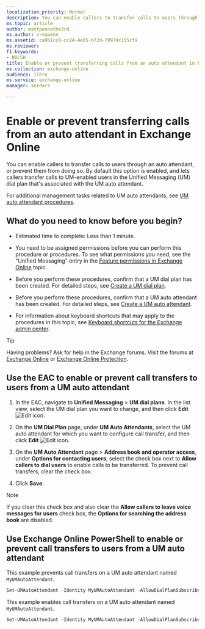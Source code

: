 ```yaml
---
localization_priority: Normal
description: You can enable callers to transfer calls to users through an auto attendant, or prevent them from doing so. By default this option is enabled, and lets callers transfer calls to UM-enabled users in the Unified Messaging (UM) dial plan that's associated with the UM auto attendant.
ms.topic: article
author: mattpennathe3rd
ms.author: v-mapenn
ms.assetid: ca961cc8-cc24-4e05-b72d-79979c155cf9
ms.reviewer: 
f1.keywords:
- NOCSH
title: Enable or prevent transferring calls from an auto attendant in Exchange Online
ms.collection: exchange-online
audience: ITPro
ms.service: exchange-online
manager: serdars

---
```


# Enable or prevent transferring calls from an auto attendant in Exchange Online

You can enable callers to transfer calls to users through an auto attendant, or prevent them from doing so. By default this option is enabled, and lets callers transfer calls to UM-enabled users in the Unified Messaging (UM) dial plan that's associated with the UM auto attendant.

For additional management tasks related to UM auto attendants, see [UM auto attendant procedures](um-auto-attendant-procedures.md).

## What do you need to know before you begin?

- Estimated time to complete: Less than 1 minute.

- You need to be assigned permissions before you can perform this procedure or procedures. To see what permissions you need, see the "Unified Messaging" entry in the [Feature permissions in Exchange Online](../../permissions-exo/feature-permissions.md) topic.

- Before you perform these procedures, confirm that a UM dial plan has been created. For detailed steps, see [Create a UM dial plan](../../voice-mail-unified-messaging/connect-voice-mail-system/create-um-dial-plan.md).

- Before you perform these procedures, confirm that a UM auto attendant has been created. For detailed steps, see [Create a UM auto attendant](create-a-um-auto-attendant.md).

- For information about keyboard shortcuts that may apply to the procedures in this topic, see [Keyboard shortcuts for the Exchange admin center](../../accessibility/keyboard-shortcuts-in-admin-center.md).

> [!TIP]
> Having problems? Ask for help in the Exchange forums. Visit the forums at [Exchange Online](https://go.microsoft.com/fwlink/p/?linkId=267542) or [Exchange Online Protection](https://go.microsoft.com/fwlink/p/?linkId=285351).

## Use the EAC to enable or prevent call transfers to users from a UM auto attendant

1. In the EAC, navigate to **Unified Messaging** \> **UM dial plans**. In the list view, select the UM dial plan you want to change, and then click **Edit** ![Edit icon](../../media/ITPro_EAC_EditIcon.gif).

2. On the **UM Dial Plan** page, under **UM Auto Attendants**, select the UM auto attendant for which you want to configure call transfer, and then click **Edit** ![Edit icon](../../media/ITPro_EAC_EditIcon.gif).

3. On the **UM Auto Attendant** page \> **Address book and operator access**, under **Options for contacting users**, select the check box next to **Allow callers to dial users** to enable calls to be transferred. To prevent call transfers, clear the check box.

4. Click **Save**.

> [!NOTE]
> If you clear this check box and also clear the **Allow callers to leave voice messages for users** check box, the **Options for searching the address book** are disabled.

## Use Exchange Online PowerShell to enable or prevent call transfers to users from a UM auto attendant

This example prevents call transfers on a UM auto attendant named `MyUMAutoAttendant`.

```PowerShell
Set-UMAutoAttendant -Identity MyUMAutoAttendant -AllowDialPlanSubscribers $false
```

This example enables call transfers on a UM auto attendant named `MyUMAutoAttendant`.

```PowerShell
Set-UMAutoAttendant -Identity MyUMAutoAttendant -AllowDialPlanSubscribers $true
```
